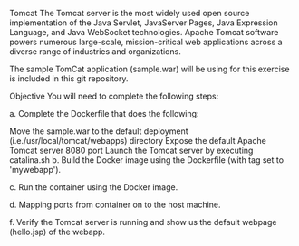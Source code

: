 Tomcat The Tomcat server is the most widely used open source implementation of the Java Servlet, JavaServer Pages, Java Expression Language, and Java WebSocket technologies. Apache Tomcat software powers numerous large-scale, mission-critical web applications across a diverse range of industries and organizations.

The sample TomCat application (sample.war) will be using for this exercise is included in this git repository.

Objective You will need to complete the following steps:

a. Complete the Dockerfile that does the following:

Move the sample.war to the default deployment (i.e./usr/local/tomcat/webapps) directory
Expose the default Apache Tomcat server 8080 port
Launch the Tomcat server by executing catalina.sh
b. Build the Docker image using the Dockerfile (with tag set to 'mywebapp').

c. Run the container using the Docker image.

d. Mapping ports from container on to the host machine.

f. Verify the Tomcat server is running and show us the default webpage (hello.jsp) of the webapp.
